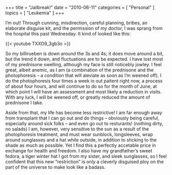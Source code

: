 +++
title = "Jailbreak!"
date = "2010-06-11"
categories = [ "Personal" ]
topics = [ "Leukemia" ]
+++

I&#8217;m out! Through cunning, misdirection, careful planning, bribes, an elaborate disguise kit, and the permission of my doctor, I was sprang from the hospital this past Wednesday.<!--more--> It kind of looked like this: 

{{< youtube TXXO9_3gb3o >}}

So my billirueben is down around the 3s and 4s; it does move around a bit, but the trend it down, and fluctuations are to be expected. I have lost most of my prednisone swelling, although my face is still noticebly jowley. I feel great, albeit anemic, as I am (a combination of the prednisone and the photophoresis &#8211; a condition that will aleviate as soon as I&#8217;m weened off). I do the photophoresis four times a week in out paitent right now, a process of about four hours, and will continue to do so for the month of June, at which point I will have an assessment and most likely a reduction in visits. With any luck, I will be weened off, or greatly reduced the amount of prednisone I take.

Aside from that, my life has become less restrictive! I am far enough away from transplant that I can go out and do things &#8211; obviously being careful, especially around sick folks &#8211; and even go out to resturants! (nothing dirty, no salads) I am, however, very sensitive to the sun as a result of the photophoresis treatment, and must wear sunblock, longsleeves, wrap around sunglasses and a hat while outside, in addition to sticking to the shade as much as possible. Yet I find this a perfectly accetable price in exchange for health and freedom. I also have my grandfather&#8217;s sweet fedora, a tiger winter hat I got from my sister, and sleek sunglasses, so I feel confident that this new &#8220;restriction&#8221; is only a cleverly disguised ploy on the part of the universe to make look like a badass.
